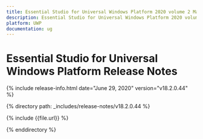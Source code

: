```yaml
---
title: Essential Studio for Universal Windows Platform 2020 volume 2 Main Release Notes  
description: Essential Studio for Universal Windows Platform 2020 volume 2 Main Release Notes  
platform: UWP
documentation: ug
---
```


# Essential Studio for Universal Windows Platform  Release Notes  

{% include release-info.html date="June 29, 2020"  version="v18.2.0.44" %} 


{% directory path: _includes/release-notes/v18.2.0.44 %}

{% include {{file.url}} %}

{% enddirectory %}